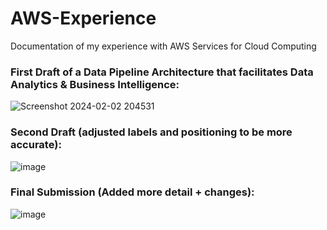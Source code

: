 # AWS-Experience
Documentation of my experience with AWS Services for Cloud Computing

### First Draft of a Data Pipeline Architecture that facilitates Data Analytics & Business Intelligence:
![Screenshot 2024-02-02 204531](https://github.com/Javen05/AWS-Experience/assets/107395637/ea8074e6-4277-4b98-a5c6-ccedeb5c9463)

### Second Draft (adjusted labels and positioning to be more accurate):
![image](https://github.com/Javen05/AWS-Experience/assets/107395637/75efe3e0-d4cf-4082-afc7-50798fcb15d6)

### Final Submission (Added more detail + changes):
![image](https://github.com/Javen05/AWS-Experience/assets/107395637/99334c3b-d619-4b13-adb8-8293c28b9f35)

